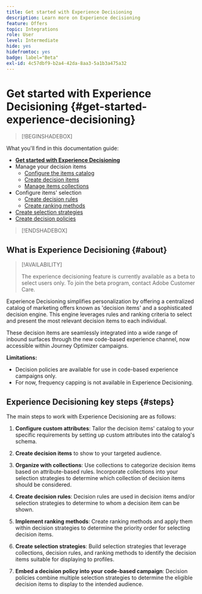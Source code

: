 ```yaml
---
title: Get started with Experience Decisioning
description: Learn more on Experience decisioning
feature: Offers
topic: Integrations
role: User
level: Intermediate
hide: yes
hidefromtoc: yes
badge: label="Beta"
exl-id: 4c57dbf9-b2a4-42da-8aa3-5a1b3a475a32
---
```

# Get started with Experience Decisioning {#get-started-experience-decisioning}

>[!BEGINSHADEBOX]

What you'll find in this documentation guide:

* **[Get started with Experience Decisioning](gs-experience-decisioning.md)**
* Manage your decision items
    * [Configure the items catalog](catalogs.md)
    * [Create decision items](items.md)
    * [Manage items collections](collections.md)
* Configure items' selection
    * [Create decision rules](rules.md)
    * [Create ranking methods](ranking.md)
* [Create selection strategies](selection-strategies.md)
* [Create decision policies](create-decision.md)

>[!ENDSHADEBOX]

## What is Experience Decisioning {#about}

>[!AVAILABILITY]
>
>The experience decisioning feature is currently available as a beta to select users only. To join the beta program, contact Adobe Customer Care.

Experience Decisioning simplifies personalization by offering a centralized catalog of marketing offers known as 'decision items' and a sophisticated decision engine. This engine leverages rules and ranking criteria to select and present the most relevant decision items to each individual.

These decision items are seamlessly integrated into a wide range of inbound surfaces through the new code-based experience channel, now accessible within Journey Optimizer campaigns.

**Limitations:**

* Decision policies are available for use in code-based experience campaigns only.
* For now, frequency capping is not available in Experience Decisioning.

## Experience Decisioning key steps {#steps}

The main steps to work with Experience Decisioning are as follows:

1. **Configure custom attributes**: Tailor the decision items' catalog to your specific requirements by setting up custom attributes into the catalog's schema.

1. **Create decision items** to show to your targeted audience.

1. **Organize with collections**: Use collections to categorize decision items based on attribute-based rules. Incorporate collections into your selection strategies to determine which collection of decision items should be considered.

1. **Create decision rules**: Decision rules are used in decision items and/or selection strategies to determine to whom a decision item can be shown.

1. **Implement ranking methods**: Create ranking methods and apply them within decision strategies to determine the priority order for selecting decision items.

1. **Create selection strategies**: Build selection strategies that leverage collections, decision rules, and ranking methods to identify the decision items suitable for displaying to profiles.

1. **Embed a decision policy into your code-based campaign**: Decision policies combine multiple selection strategies to determine the eligible decision items to display to the intended audience.
